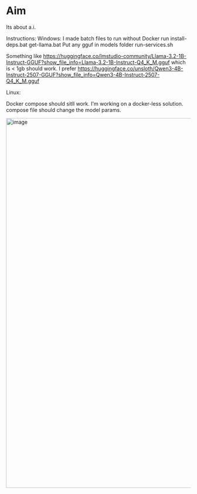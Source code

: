 # Aim
Its about a.i.

Instructions:
Windows:
I made batch files to run without Docker
run
install-deps.bat
get-llama.bat
Put any gguf in models folder
run-services.sh

Something like 
https://huggingface.co/lmstudio-community/Llama-3.2-1B-Instruct-GGUF?show_file_info=Llama-3.2-1B-Instruct-Q4_K_M.gguf
which is < 1gb should work.
I prefer https://huggingface.co/unsloth/Qwen3-4B-Instruct-2507-GGUF?show_file_info=Qwen3-4B-Instruct-2507-Q4_K_M.gguf

Linux:

Docker compose should sitll work. I'm working on a docker-less solution.
compose file should change the model params.


<img width="1916" height="1008" alt="image" src="https://github.com/user-attachments/assets/cd2009dc-2a02-4145-a7c8-1dd06762f3a8" />


